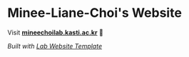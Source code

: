 
# Minee-Liane-Choi's Website

Visit **[mineechoilab.kasti.ac.kr](http://mineechoilab.kasti.ac.kr)** 🚀

_Built with [Lab Website Template](https://greene-lab.gitbook.io/lab-website-template-docs)_

